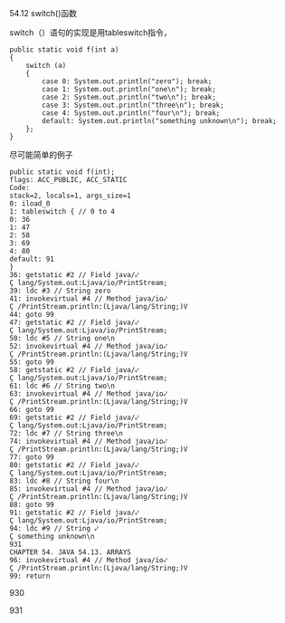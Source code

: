 54.12 switch()函数

switch（）语句的实现是用tableswitch指令，

	public static void f(int a)
	{
		switch (a)
		{
			case 0: System.out.println("zero"); break;
			case 1: System.out.println("one\n"); break;
			case 2: System.out.println("two\n"); break;
			case 3: System.out.println("three\n"); break;
			case 4: System.out.println("four\n"); break;
			default: System.out.println("something unknown\n"); break;
		};
	}

尽可能简单的例子


    public static void f(int);
    flags: ACC_PUBLIC, ACC_STATIC
    Code:
    stack=2, locals=1, args_size=1
    0: iload_0
    1: tableswitch { // 0 to 4
    0: 36
    1: 47
    2: 58
    3: 69
    4: 80
    default: 91
    }
    36: getstatic #2 // Field java/⤦
    Ç lang/System.out:Ljava/io/PrintStream;
    39: ldc #3 // String zero
    41: invokevirtual #4 // Method java/io⤦
    Ç /PrintStream.println:(Ljava/lang/String;)V
    44: goto 99
    47: getstatic #2 // Field java/⤦
    Ç lang/System.out:Ljava/io/PrintStream;
    50: ldc #5 // String one\n
    52: invokevirtual #4 // Method java/io⤦
    Ç /PrintStream.println:(Ljava/lang/String;)V
    55: goto 99
    58: getstatic #2 // Field java/⤦
    Ç lang/System.out:Ljava/io/PrintStream;
    61: ldc #6 // String two\n
    63: invokevirtual #4 // Method java/io⤦
    Ç /PrintStream.println:(Ljava/lang/String;)V
    66: goto 99
    69: getstatic #2 // Field java/⤦
    Ç lang/System.out:Ljava/io/PrintStream;
    72: ldc #7 // String three\n
    74: invokevirtual #4 // Method java/io⤦
    Ç /PrintStream.println:(Ljava/lang/String;)V
    77: goto 99
    80: getstatic #2 // Field java/⤦
    Ç lang/System.out:Ljava/io/PrintStream;
    83: ldc #8 // String four\n
    85: invokevirtual #4 // Method java/io⤦
    Ç /PrintStream.println:(Ljava/lang/String;)V
    88: goto 99
    91: getstatic #2 // Field java/⤦
    Ç lang/System.out:Ljava/io/PrintStream;
    94: ldc #9 // String ⤦
    Ç something unknown\n
    931
    CHAPTER 54. JAVA 54.13. ARRAYS
    96: invokevirtual #4 // Method java/io⤦
    Ç /PrintStream.println:(Ljava/lang/String;)V
    99: return
    
930

931
